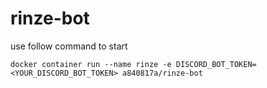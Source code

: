 # rinze-bot
use follow command to start
```
docker container run --name rinze -e DISCORD_BOT_TOKEN=<YOUR_DISCORD_BOT_TOKEN> a840817a/rinze-bot
```
